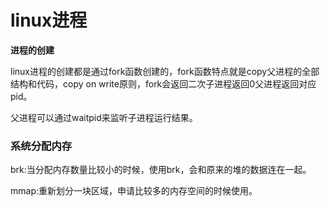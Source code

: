 # linux进程

**进程的创建**

linux进程的创建都是通过fork函数创建的，fork函数特点就是copy父进程的全部结构和代码，copy on write原则，fork会返回二次子进程返回0父进程返回对应pid。

父进程可以通过waitpid来监听子进程运行结果。



### 系统分配内存

brk:当分配内存数量比较小的时候，使用brk，会和原来的堆的数据连在一起。

mmap:重新划分一块区域，申请比较多的内存空间的时候使用。